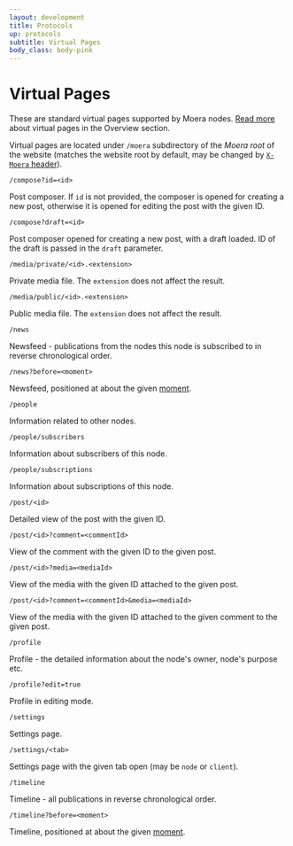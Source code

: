 ```yaml
---
layout: development
title: Protocols
up: protocols
subtitle: Virtual Pages
body_class: body-pink
---
```


# Virtual Pages

These are standard virtual pages supported by Moera nodes.
[Read more][1] about virtual pages in the Overview section.

Virtual pages are located under `/moera` subdirectory of the *Moera
root* of the website (matches the website root by default, may be
changed by [`X-Moera` header][2]).

`/compose?id=<id>`

Post composer. If `id` is not provided, the composer is opened for
creating a new post, otherwise it is opened for editing the post with
the given ID.

`/compose?draft=<id>`

Post composer opened for creating a new post, with a draft loaded. ID of
the draft is passed in the `draft` parameter.

`/media/private/<id>.<extension>`

Private media file. The `extension` does not affect the result.

`/media/public/<id>.<extension>`

Public media file. The `extension` does not affect the result.

`/news`

Newsfeed - publications from the nodes this node is subscribed to in
reverse chronological order.

`/news?before=<moment>`

Newsfeed, positioned at about the given [moment][3].

`/people`

Information related to other nodes.

`/people/subscribers`

Information about subscribers of this node.

`/people/subscriptions`

Information about subscriptions of this node.

`/post/<id>`

Detailed view of the post with the given ID.

`/post/<id>?comment=<commentId>`

View of the comment with the given ID to the given post.

`/post/<id>?media=<mediaId>`

View of the media with the given ID attached to the given post.

`/post/<id>?comment=<commentId>&media=<mediaId>`

View of the media with the given ID attached to the given comment to the given post.

`/profile`

Profile - the detailed information about the node's owner, node's
purpose etc.

`/profile?edit=true`

Profile in editing mode.

`/settings`

Settings page.

`/settings/<tab>`

Settings page with the given tab open (may be `node` or `client`).

`/timeline`

Timeline - all publications in reverse chronological order.

`/timeline?before=<moment>`

Timeline, positioned at about the given [moment][3].

[1]: /overview/browser-extension.html
<!-- @IGNORE PREVIOUS: link -->
[2]: /development/protocols/headers.html
<!-- @IGNORE PREVIOUS: link -->
[3]: /development/protocols/moment.html
<!-- @IGNORE PREVIOUS: link -->
